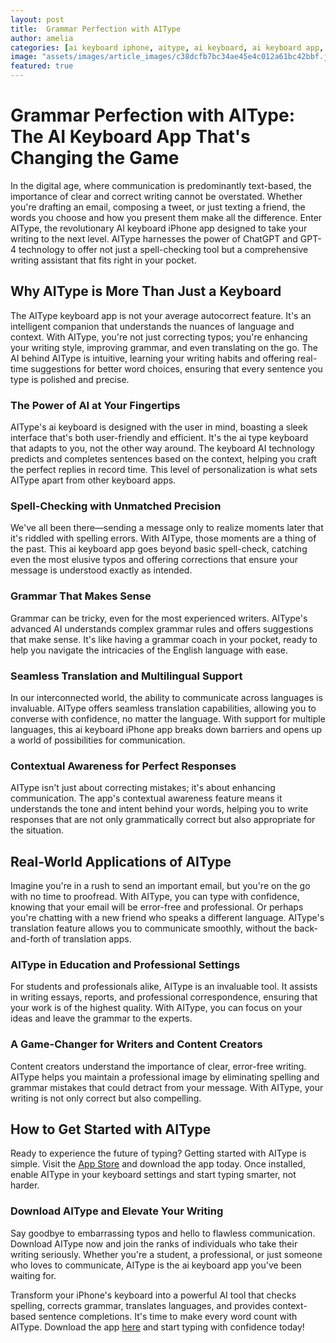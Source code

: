```yaml
---
layout: post
title:  Grammar Perfection with AIType
author: amelia
categories: [ai keyboard iphone, aitype, ai keyboard, ai keyboard app, ai type, ai type keyboard, keyboard ai]
image: "assets/images/article_images/c38dcfb7bc34ae45e4c012a61bc42bbf.jpg"
featured: true
---
```


# Grammar Perfection with AIType: The AI Keyboard App That's Changing the Game

In the digital age, where communication is predominantly text-based, the importance of clear and correct writing cannot be overstated. Whether you're drafting an email, composing a tweet, or just texting a friend, the words you choose and how you present them make all the difference. Enter AIType, the revolutionary AI keyboard iPhone app designed to take your writing to the next level. AIType harnesses the power of ChatGPT and GPT-4 technology to offer not just a spell-checking tool but a comprehensive writing assistant that fits right in your pocket.

## Why AIType is More Than Just a Keyboard

The AIType keyboard app is not your average autocorrect feature. It's an intelligent companion that understands the nuances of language and context. With AIType, you're not just correcting typos; you're enhancing your writing style, improving grammar, and even translating on the go. The AI behind AIType is intuitive, learning your writing habits and offering real-time suggestions for better word choices, ensuring that every sentence you type is polished and precise.

### The Power of AI at Your Fingertips

AIType's ai keyboard is designed with the user in mind, boasting a sleek interface that's both user-friendly and efficient. It's the ai type keyboard that adapts to you, not the other way around. The keyboard AI technology predicts and completes sentences based on the context, helping you craft the perfect replies in record time. This level of personalization is what sets AIType apart from other keyboard apps.

### Spell-Checking with Unmatched Precision

We've all been there—sending a message only to realize moments later that it's riddled with spelling errors. With AIType, those moments are a thing of the past. This ai keyboard app goes beyond basic spell-check, catching even the most elusive typos and offering corrections that ensure your message is understood exactly as intended.

### Grammar That Makes Sense

Grammar can be tricky, even for the most experienced writers. AIType's advanced AI understands complex grammar rules and offers suggestions that make sense. It's like having a grammar coach in your pocket, ready to help you navigate the intricacies of the English language with ease.

### Seamless Translation and Multilingual Support

In our interconnected world, the ability to communicate across languages is invaluable. AIType offers seamless translation capabilities, allowing you to converse with confidence, no matter the language. With support for multiple languages, this ai keyboard iPhone app breaks down barriers and opens up a world of possibilities for communication.

### Contextual Awareness for Perfect Responses

AIType isn't just about correcting mistakes; it's about enhancing communication. The app's contextual awareness feature means it understands the tone and intent behind your words, helping you to write responses that are not only grammatically correct but also appropriate for the situation.

## Real-World Applications of AIType

Imagine you're in a rush to send an important email, but you're on the go with no time to proofread. With AIType, you can type with confidence, knowing that your email will be error-free and professional. Or perhaps you're chatting with a new friend who speaks a different language. AIType's translation feature allows you to communicate smoothly, without the back-and-forth of translation apps.

### AIType in Education and Professional Settings

For students and professionals alike, AIType is an invaluable tool. It assists in writing essays, reports, and professional correspondence, ensuring that your work is of the highest quality. With AIType, you can focus on your ideas and leave the grammar to the experts.

### A Game-Changer for Writers and Content Creators

Content creators understand the importance of clear, error-free writing. AIType helps you maintain a professional image by eliminating spelling and grammar mistakes that could detract from your message. With AIType, your writing is not only correct but also compelling.

## How to Get Started with AIType

Ready to experience the future of typing? Getting started with AIType is simple. Visit the [App Store](https://apps.apple.com/us/app/aitype-grammar-check-keyboard/id6469163944) and download the app today. Once installed, enable AIType in your keyboard settings and start typing smarter, not harder.

### Download AIType and Elevate Your Writing

Say goodbye to embarrassing typos and hello to flawless communication. Download AIType now and join the ranks of individuals who take their writing seriously. Whether you're a student, a professional, or just someone who loves to communicate, AIType is the ai keyboard app you've been waiting for.

Transform your iPhone's keyboard into a powerful AI tool that checks spelling, corrects grammar, translates languages, and provides context-based sentence completions. It's time to make every word count with AIType. Download the app [here](https://apps.apple.com/us/app/aitype-grammar-check-keyboard/id6469163944) and start typing with confidence today!